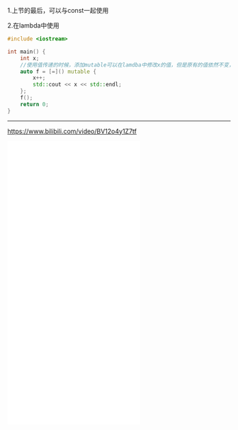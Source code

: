 1.上节的最后，可以与const一起使用

2.在lambda中使用

```c++
#include <iostream>

int main() {
    int x;
    //使用值传递的时候，添加mutable可以在lamdba中修改x的值，但是原有的值依然不变，还是值传递
    auto f = [=]() mutable {
        x++;
        std::cout << x << std::endl;
    };
    f();
    return 0;
}
```

<hr>

https://www.bilibili.com/video/BV12o4y1Z7tf

<iframe src="//player.bilibili.com/player.html?aid=543569353&bvid=BV12o4y1Z7tf&cid=276691378&page=1" scrolling="no" border="0" frameborder="no" framespacing="0" allowfullscreen="true" height="640"> </iframe>